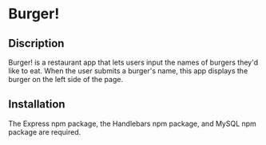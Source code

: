 # Burger!


## Discription
Burger! is a restaurant app that lets users input the names of burgers they'd like to eat. When the user submits a burger's name, this app displays the burger on the left side of the page.


## Installation
The Express npm package, the Handlebars npm package, and MySQL npm package are required.